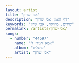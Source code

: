 ```yaml
---
layout: artist
title: "אבי שרון"
description: "דף האמן אבי שרון"
keywords: "שירים, מוזיקה, אבי שרון"
permalink: /artists/אבי-שרון/
songs:
  - number: "44597"
    name: "אמא תגידי לי"
    album: "סינגלים"
    artist: "אבי שרון"
---
```

